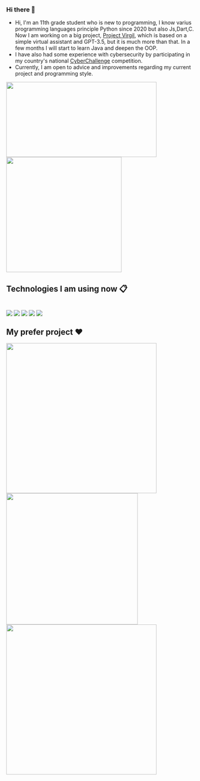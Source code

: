 ### Hi there 👋

- Hi, I'm an 11th grade student who is new to programming, I know varius programming languages principle Python since 2020 but also Js,Dart,C.
  Now I am working on a big project, [Project Virgil](https://github.com/Retr0100/ProjectVirgil), which is based on a simple virtual assistant and GPT-3.5, but it is much more than that.
  In a few months I will start to learn Java and deepen the OOP.
- I have also had some experience with cybersecurity by participating in my country's national [CyberChallenge](https://cyberchallenge.it/) competition.
- Currently, I am open to advice and improvements regarding my current project and programming style.
  
<a href="https://github.com/Retr0100/">
  <img height=200 width = 400  align="center" src="https://github-readme-stats.vercel.app/api?username=Retr0100&show_icons=true&theme=synthwave&rank_icon=github" />
</a>
<a href="https://github.com/Retr0100/">
  <img width = 307 align="center" src="https://github-readme-stats.vercel.app/api/top-langs/?username=Retr0100&layout=compact&langs_count=5&hide=html&theme=synthwave" />
</a>

## Technologies I am using now 📋
<div style="display: inline_block"><br>
  <img align="center" src="https://img.shields.io/badge/Python-3776AB?style=for-the-badge&logo=python&logoColor=white">
  <img align="center" src="https://img.shields.io/badge/Flutter-02569B?style=for-the-badge&logo=flutter&logoColor=white">
  <img align="center"  src="https://img.shields.io/badge/Dart-0175C2?style=for-the-badge&logo=dart&logoColor=white">
  <img align="center"  src="https://img.shields.io/badge/Flask-000000?style=for-the-badge&logo=flask&logoColor=white">
  <img align="center"  src="https://img.shields.io/badge/MongoDB-4EA94B?style=for-the-badge&logo=mongodb&logoColor=white">
</div>

## My prefer project ❤️

<a href="https://github.com/Retr0100/ProjectVirgil">
  <img width = 400 align="center" src="https://github-readme-stats.vercel.app/api/pin/?username=Retr0100&repo=ProjectVirgil&theme=synthwave" />
</a>
<a href="https://github.com/Retr0100/VirgilAPI">
  <img width = 350 align="center" src="https://github-readme-stats.vercel.app/api/pin/?username=Retr0100&repo=VirgilAPI&theme=synthwave" />
</a>
<a href="https://github.com/Retr0100/VirgilApp">
  <img width = 400 align="center" src="https://github-readme-stats.vercel.app/api/pin/?username=Retr0100&repo=VirgilApp&theme=synthwave" />
</a>


